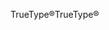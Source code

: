 <span data-ttu-id="42b70-101">TrueType®</span><span class="sxs-lookup"><span data-stu-id="42b70-101">TrueType®</span></span>